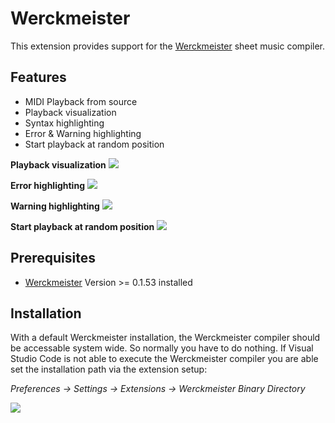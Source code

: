 # Werckmeister

This extension provides support for the [Werckmeister](https://werckme.github.io) sheet music compiler.



## Features

* MIDI Playback from source
* Playback visualization
* Syntax highlighting
* Error & Warning highlighting
* Start playback at random position

**Playback visualization**
<img src="https://raw.githubusercontent.com/werckme/werckmeister-codext/master/assets/features/playbackvis.gif">

**Error highlighting**
<img src="https://raw.githubusercontent.com/werckme/werckmeister-codext/master/assets/features/errorvis.gif">

**Warning highlighting**
<img src="https://raw.githubusercontent.com/werckme/werckmeister-codext/master/assets/features/warningvis.gif">

**Start playback at random position**
<img src="https://raw.githubusercontent.com/werckme/werckmeister-codext/master/assets/features/startfrompos.gif">


## Prerequisites

* [Werckmeister](https://werckme.github.io) Version >= 0.1.53 installed

## Installation

With a default Werckmeister installation, the Werckmeister compiler should be accessable system wide. So normally you have to do nothing.
If Visual Studio Code is not able to execute the Werckmeister compiler you are able set the installation path via the extension setup:

*Preferences -> Settings -> Extensions -> Werckmeister Binary Directory*

<img src="https://raw.githubusercontent.com/werckme/werckmeister-codext/master/assets/pathsetup.png">
